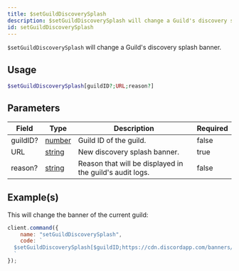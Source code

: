 ```yaml
---
title: $setGuildDiscoverySplash
description: $setGuildDiscoverySplash will change a Guild's discovery splash banner.
id: setGuildDiscoverySplash
---
```


`$setGuildDiscoverySplash` will change a Guild's discovery splash banner.

## Usage

```php
$setGuildDiscoverySplash[guildID?;URL;reason?]
```

## Parameters

| Field    | Type                                                                                              | Description                                              | Required |
| -------- | ------------------------------------------------------------------------------------------------- | -------------------------------------------------------- | -------- |
| guildID? | [number](https://developer.mozilla.org/en-US/docs/Web/JavaScript/Reference/Global_Objects/Number) | Guild ID of the guild.                                   | false    |
| URL      | [string](https://developer.mozilla.org/en-US/docs/Web/JavaScript/Reference/Global_Objects/String) | New discovery splash banner.                             | true     |
| reason?  | [string](https://developer.mozilla.org/en-US/docs/Web/JavaScript/Reference/Global_Objects/String) | Reason that will be displayed in the guild's audit logs. | false    |

## Example(s)

This will change the banner of the current guild:

```javascript
client.command({
    name: "setGuildDiscoverySplash",
    code: `
  $setGuildDiscoverySplash[$guildID;https://cdn.discordapp.com/banners/773352845738115102/b2b27d0915a838e8b4f68b180d1901ad.webp;Example!]
  `
});
```
